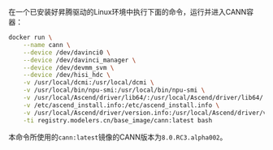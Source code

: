 在一个已安装好昇腾驱动的Linux环境中执行下面的命令，运行并进入CANN容器：

```bash
docker run \
    --name cann \
    --device /dev/davinci0 \
    --device /dev/davinci_manager \
    --device /dev/devmm_svm \
    --device /dev/hisi_hdc \
    -v /usr/local/dcmi:/usr/local/dcmi \
    -v /usr/local/bin/npu-smi:/usr/local/bin/npu-smi \
    -v /usr/local/Ascend/driver/lib64/:/usr/local/Ascend/driver/lib64/ \
    -v /etc/ascend_install.info:/etc/ascend_install.info \
    -v /usr/local/Ascend/driver/version.info:/usr/local/Ascend/driver/version.info \
    -ti registry.modelers.cn/base_image/cann:latest bash
```

本命令所使用的`cann:latest`镜像的CANN版本为`8.0.RC3.alpha002`。
